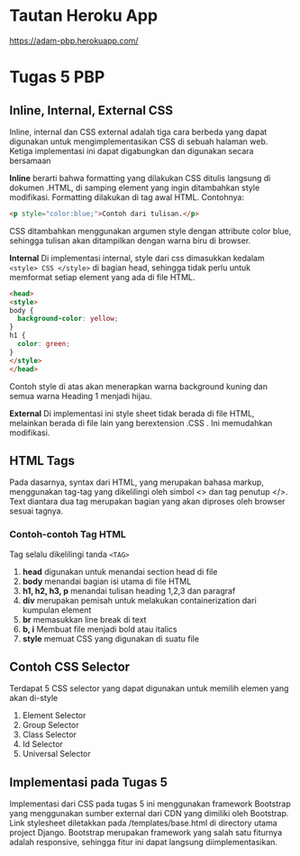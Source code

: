 # Tautan Heroku App

https://adam-pbp.herokuapp.com/

# Tugas 5 PBP

## Inline, Internal, External CSS

Inline, internal dan CSS external adalah tiga cara berbeda yang dapat digunakan untuk mengimplementasikan CSS di sebuah halaman web. Ketiga implementasi ini dapat digabungkan dan digunakan secara bersamaan

**Inline** berarti bahwa formatting yang dilakukan CSS ditulis langsung di dokumen .HTML, di samping element yang ingin ditambahkan style modifikasi. Formatting dilakukan di tag awal HTML. Contohnya:

```html
<p style="color:blue;">Contoh dari tulisan.</p>
```

CSS ditambahkan menggunakan argumen style dengan attribute color blue, sehingga tulisan akan ditampilkan dengan warna biru di browser.

**Internal** Di implementasi internal, style dari css dimasukkan kedalam `<style> CSS </style>` di bagian head, sehingga tidak perlu untuk memformat setiap element yang ada di file HTML.

```html
<head>
<style>
body {
  background-color: yellow;
}
h1 {
  color: green;
}
</style>
</head>
```

Contoh style di atas akan menerapkan warna background kuning dan semua warna Heading 1 menjadi hijau.

**External** Di implementasi ini style sheet tidak berada di file HTML, melainkan berada di file lain yang berextension .CSS . Ini memudahkan modifikasi.

## HTML Tags

Pada dasarnya, syntax dari HTML, yang merupakan bahasa markup, menggunakan tag-tag yang dikelilingi oleh simbol <> dan tag penutup </>. Text diantara dua tag merupakan bagian yang akan diproses oleh browser sesuai tagnya.

### Contoh-contoh Tag HTML

Tag selalu dikelilingi tanda `<TAG>`

1. **head** digunakan untuk menandai section head di file
2. **body** menandai bagian isi utama di file HTML
3. **h1, h2, h3, p** menandai tulisan heading 1,2,3 dan paragraf
4. **div**  merupakan pemisah untuk melakukan containerization dari kumpulan element
5. **br** memasukkan line break di text
6. **b, i** Membuat file menjadi bold atau italics
7. **style** memuat CSS yang digunakan di suatu file

## Contoh CSS Selector

Terdapat 5 CSS selector yang dapat digunakan untuk memilih elemen yang akan di-style

1. Element Selector
2. Group Selector
3. Class Selector
4. Id Selector
5. Universal Selector

## Implementasi pada Tugas 5

Implementasi dari CSS pada tugas 5 ini menggunakan framework Bootstrap yang menggunakan sumber external dari CDN yang dimiliki oleh Bootstrap. Link stylesheet diletakkan pada /templates/base.html di directory utama project Django. Bootstrap merupakan framework yang salah satu fiturnya adalah responsive, sehingga fitur ini dapat langsung diimplementasikan.